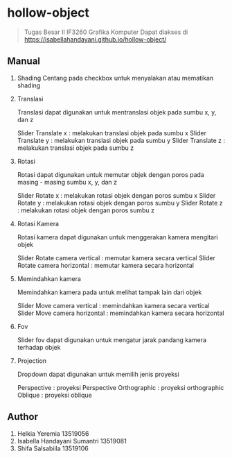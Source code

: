 # hollow-object
> Tugas Besar II IF3260 Grafika Komputer
> Dapat diakses di https://isabellahandayani.github.io/hollow-object/

## Manual
1. Shading
    Centang pada checkbox untuk menyalakan atau mematikan shading

2. Translasi

    Translasi dapat digunakan untuk mentranslasi objek pada sumbu x, y, dan z

    Slider Translate x : melakukan translasi objek pada sumbu x
    Slider Translate y : melakukan translasi objek pada sumbu y
Slider Translate z : melakukan translasi objek pada sumbu z

3. Rotasi

    Rotasi dapat digunakan untuk memutar objek dengan poros pada masing - masing sumbu x, y, dan z

    Slider Rotate x : melakukan rotasi objek dengan poros sumbu x
    Slider Rotate y : melakukan rotasi objek dengan poros sumbu y
    Slider Rotate z : melakukan rotasi objek dengan poros sumbu z

4. Rotasi Kamera

    Rotasi kamera dapat digunakan untuk menggerakan kamera mengitari objek

    Slider Rotate camera vertical : memutar kamera secara vertical
    Slider Rotate camera horizontal : memutar kamera secara horizontal

5. Memindahkan kamera

    Memindahkan kamera pada untuk melihat tampak lain dari objek

    Slider Move camera vertical : memindahkan kamera secara vertical
    Slider Move camera horizontal : memindahkan kamera secara horizontal

6. Fov

    Slider fov dapat digunakan untuk mengatur jarak pandang kamera terhadap objek

7. Projection

    Dropdown dapat digunakan untuk memilih jenis proyeksi

    Perspective : proyeksi Perspective
    Orthographic : proyeksi orthographic
    Oblique : proyeksi oblique

## Author
1. Helkia Yeremia 			    13519056
2. Isabella Handayani Sumantri 	13519081
3. Shifa Salsabiila 			13519106
